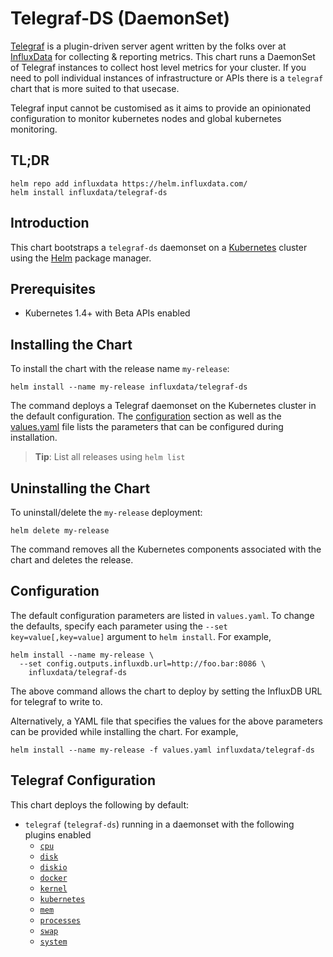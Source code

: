# Telegraf-DS (DaemonSet)

[Telegraf](https://github.com/influxdata/telegraf) is a plugin-driven server agent written by the folks over at [InfluxData](https://influxdata.com) for collecting & reporting metrics. This chart runs a DaemonSet of Telegraf instances to collect host level metrics for your cluster. If you need to poll individual instances of infrastructure or APIs there is a `telegraf` chart that is more suited to that usecase.

Telegraf input cannot be customised as it aims to provide an opinionated configuration to monitor kubernetes nodes and global kubernetes monitoring.

## TL;DR

```console
helm repo add influxdata https://helm.influxdata.com/
helm install influxdata/telegraf-ds
```

## Introduction

This chart bootstraps a `telegraf-ds` daemonset on a [Kubernetes](http://kubernetes.io) cluster using the [Helm](https://helm.sh) package manager.

## Prerequisites

- Kubernetes 1.4+ with Beta APIs enabled

## Installing the Chart

To install the chart with the release name `my-release`:

```console
helm install --name my-release influxdata/telegraf-ds
```

The command deploys a Telegraf daemonset on the Kubernetes cluster in the default configuration. The [configuration](#configuration) section as well as the [values.yaml](/values.yaml) file lists the parameters that can be configured during installation.

> **Tip**: List all releases using `helm list`

## Uninstalling the Chart

To uninstall/delete the `my-release` deployment:

```console
helm delete my-release
```

The command removes all the Kubernetes components associated with the chart and deletes the release.

## Configuration

The default configuration parameters are listed in `values.yaml`. To change the defaults, specify each parameter using the `--set key=value[,key=value]` argument to `helm install`. For example,

```console
helm install --name my-release \
  --set config.outputs.influxdb.url=http://foo.bar:8086 \
    influxdata/telegraf-ds
```

The above command allows the chart to deploy by setting the InfluxDB URL for telegraf to write to.

Alternatively, a YAML file that specifies the values for the above parameters can be provided while installing the chart. For example,

```console
helm install --name my-release -f values.yaml influxdata/telegraf-ds
```

## Telegraf Configuration

This chart deploys the following by default:

- `telegraf` (`telegraf-ds`) running in a daemonset with the following plugins enabled
  * [`cpu`](https://github.com/influxdata/telegraf/tree/master/plugins/inputs/cpu)
  * [`disk`](https://github.com/influxdata/telegraf/tree/master/plugins/inputs/disk)
  * [`diskio`](https://github.com/influxdata/telegraf/tree/master/plugins/inputs/diskio)
  * [`docker`](https://github.com/influxdata/telegraf/tree/master/plugins/inputs/docker)
  * [`kernel`](https://github.com/influxdata/telegraf/tree/master/plugins/inputs/kernel)
  * [`kubernetes`](https://github.com/influxdata/telegraf/tree/master/plugins/inputs/kubernetes)
  * [`mem`](https://github.com/influxdata/telegraf/tree/master/plugins/inputs/mem)
  * [`processes`](https://github.com/influxdata/telegraf/tree/master/plugins/inputs/processes)
  * [`swap`](https://github.com/influxdata/telegraf/tree/master/plugins/inputs/swap)
  * [`system`](https://github.com/influxdata/telegraf/tree/master/plugins/inputs/system)
